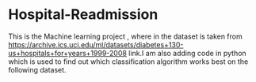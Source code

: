 # Hospital-Readmission
This is the Machine learning project , where in the dataset is taken from https://archive.ics.uci.edu/ml/datasets/diabetes+130-us+hospitals+for+years+1999-2008 link.I am also adding code in python which is used to find out which classification algorithm works best on the following dataset.
